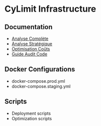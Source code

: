 # CyLimit Infrastructure

## Documentation
- [Analyse Complète](docs/CYLIMIT_ANALYSE_COMPLETE.md)
- [Analyse Stratégique](docs/CYLIMIT_ANALYSE_STRATEGIQUE.md)
- [Optimisation Coûts](docs/CYLIMIT_OPTIMISATION_COUTS.md)
- [Guide Audit Code](docs/CYLIMIT_GUIDE_AUDIT_CODE.md)

## Docker Configurations
- docker-compose.prod.yml
- docker-compose.staging.yml

## Scripts
- Deployment scripts
- Optimization scripts
